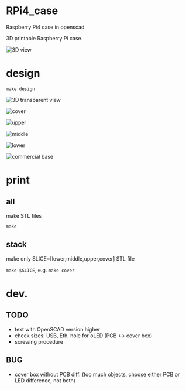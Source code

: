 # RPi4_case

Raspberry Pi4 case in openscad

3D printable Raspberry Pi case.

![3D view](3Dview.png)

# design

`make design`

![3D transparent view](3Dview_tranparent.png)

![cover](box_cover.png)

![upper](box_upper.png)

![middle](box_middle.png)

![lower](box_lower.png)

![commercial base](base_box.png)

# print

## all

make STL files

`make`

## stack

make only SLICE=[lower,middle,upper,cover] STL file

`make $SLICE`, e.g. `make cover`

# dev.

## TODO

- text with OpenSCAD version higher
- check sizes: USB, Eth, hole for oLED (PCB <-> cover box)
- screwing procedure

## BUG

- cover box without PCB diff. (too much objects, choose either PCB or LED difference, not both)
